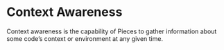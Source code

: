 # Context Awareness


Context awareness is the capability of Pieces to gather information about some code’s context or environment at any given time.
